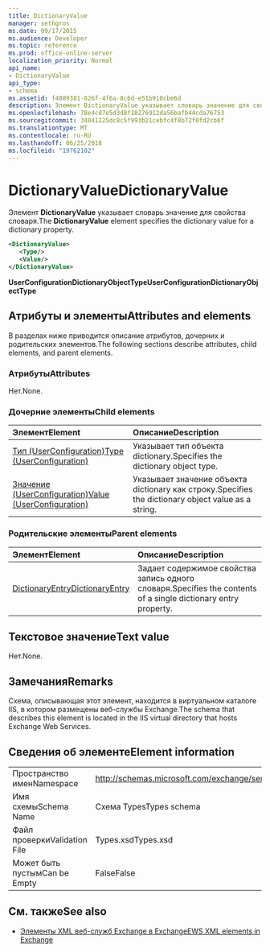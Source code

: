 ```yaml
---
title: DictionaryValue
manager: sethgros
ms.date: 09/17/2015
ms.audience: Developer
ms.topic: reference
ms.prod: office-online-server
localization_priority: Normal
api_name:
- DictionaryValue
api_type:
- schema
ms.assetid: f4089381-826f-4f6a-8c6d-e51b910cbe6d
description: Элемент DictionaryValue указывает словарь значение для свойства словаря.
ms.openlocfilehash: 78e4cd7e5d3d8f18276912da56bafb44cda76753
ms.sourcegitcommit: 34041125dc8c5f993b21cebfc4f8b72f0fd2cb6f
ms.translationtype: MT
ms.contentlocale: ru-RU
ms.lasthandoff: 06/25/2018
ms.locfileid: "19762102"
---
```

# <a name="dictionaryvalue"></a><span data-ttu-id="bf785-103">DictionaryValue</span><span class="sxs-lookup"><span data-stu-id="bf785-103">DictionaryValue</span></span>

<span data-ttu-id="bf785-104">Элемент **DictionaryValue** указывает словарь значение для свойства словаря.</span><span class="sxs-lookup"><span data-stu-id="bf785-104">The **DictionaryValue** element specifies the dictionary value for a dictionary property.</span></span> 
  
```xml
<DictionaryValue>
   <Type/>
   <Value/>
</DictionaryValue>
```

 <span data-ttu-id="bf785-105">**UserConfigurationDictionaryObjectType**</span><span class="sxs-lookup"><span data-stu-id="bf785-105">**UserConfigurationDictionaryObjectType**</span></span>
## <a name="attributes-and-elements"></a><span data-ttu-id="bf785-106">Атрибуты и элементы</span><span class="sxs-lookup"><span data-stu-id="bf785-106">Attributes and elements</span></span>

<span data-ttu-id="bf785-107">В разделах ниже приводится описание атрибутов, дочерних и родительских элементов.</span><span class="sxs-lookup"><span data-stu-id="bf785-107">The following sections describe attributes, child elements, and parent elements.</span></span>
  
### <a name="attributes"></a><span data-ttu-id="bf785-108">Атрибуты</span><span class="sxs-lookup"><span data-stu-id="bf785-108">Attributes</span></span>

<span data-ttu-id="bf785-109">Нет.</span><span class="sxs-lookup"><span data-stu-id="bf785-109">None.</span></span>
  
### <a name="child-elements"></a><span data-ttu-id="bf785-110">Дочерние элементы</span><span class="sxs-lookup"><span data-stu-id="bf785-110">Child elements</span></span>

|<span data-ttu-id="bf785-111">**Элемент**</span><span class="sxs-lookup"><span data-stu-id="bf785-111">**Element**</span></span>|<span data-ttu-id="bf785-112">**Описание**</span><span class="sxs-lookup"><span data-stu-id="bf785-112">**Description**</span></span>|
|:-----|:-----|
|[<span data-ttu-id="bf785-113">Тип (UserConfiguration)</span><span class="sxs-lookup"><span data-stu-id="bf785-113">Type (UserConfiguration)</span></span>](type-userconfiguration.md) <br/> |<span data-ttu-id="bf785-114">Указывает тип объекта dictionary.</span><span class="sxs-lookup"><span data-stu-id="bf785-114">Specifies the dictionary object type.</span></span>  <br/> |
|[<span data-ttu-id="bf785-115">Значение (UserConfiguration)</span><span class="sxs-lookup"><span data-stu-id="bf785-115">Value (UserConfiguration)</span></span>](value-userconfiguration.md) <br/> |<span data-ttu-id="bf785-116">Указывает значение объекта dictionary как строку.</span><span class="sxs-lookup"><span data-stu-id="bf785-116">Specifies the dictionary object value as a string.</span></span>  <br/> |
   
### <a name="parent-elements"></a><span data-ttu-id="bf785-117">Родительские элементы</span><span class="sxs-lookup"><span data-stu-id="bf785-117">Parent elements</span></span>

|<span data-ttu-id="bf785-118">**Элемент**</span><span class="sxs-lookup"><span data-stu-id="bf785-118">**Element**</span></span>|<span data-ttu-id="bf785-119">**Описание**</span><span class="sxs-lookup"><span data-stu-id="bf785-119">**Description**</span></span>|
|:-----|:-----|
|[<span data-ttu-id="bf785-120">DictionaryEntry</span><span class="sxs-lookup"><span data-stu-id="bf785-120">DictionaryEntry</span></span>](dictionaryentry.md) <br/> |<span data-ttu-id="bf785-121">Задает содержимое свойства запись одного словаря.</span><span class="sxs-lookup"><span data-stu-id="bf785-121">Specifies the contents of a single dictionary entry property.</span></span>  <br/> |
   
## <a name="text-value"></a><span data-ttu-id="bf785-122">Текстовое значение</span><span class="sxs-lookup"><span data-stu-id="bf785-122">Text value</span></span>

<span data-ttu-id="bf785-123">Нет.</span><span class="sxs-lookup"><span data-stu-id="bf785-123">None.</span></span>
  
## <a name="remarks"></a><span data-ttu-id="bf785-124">Замечания</span><span class="sxs-lookup"><span data-stu-id="bf785-124">Remarks</span></span>

<span data-ttu-id="bf785-125">Схема, описывающая этот элемент, находится в виртуальном каталоге IIS, в котором размещены веб-службы Exchange.</span><span class="sxs-lookup"><span data-stu-id="bf785-125">The schema that describes this element is located in the IIS virtual directory that hosts Exchange Web Services.</span></span>
  
## <a name="element-information"></a><span data-ttu-id="bf785-126">Сведения об элементе</span><span class="sxs-lookup"><span data-stu-id="bf785-126">Element information</span></span>

|||
|:-----|:-----|
|<span data-ttu-id="bf785-127">Пространство имен</span><span class="sxs-lookup"><span data-stu-id="bf785-127">Namespace</span></span>  <br/> |http://schemas.microsoft.com/exchange/services/2006/types  <br/> |
|<span data-ttu-id="bf785-128">Имя схемы</span><span class="sxs-lookup"><span data-stu-id="bf785-128">Schema Name</span></span>  <br/> |<span data-ttu-id="bf785-129">Схема Types</span><span class="sxs-lookup"><span data-stu-id="bf785-129">Types schema</span></span>  <br/> |
|<span data-ttu-id="bf785-130">Файл проверки</span><span class="sxs-lookup"><span data-stu-id="bf785-130">Validation File</span></span>  <br/> |<span data-ttu-id="bf785-131">Types.xsd</span><span class="sxs-lookup"><span data-stu-id="bf785-131">Types.xsd</span></span>  <br/> |
|<span data-ttu-id="bf785-132">Может быть пустым</span><span class="sxs-lookup"><span data-stu-id="bf785-132">Can be Empty</span></span>  <br/> |<span data-ttu-id="bf785-133">False</span><span class="sxs-lookup"><span data-stu-id="bf785-133">False</span></span>  <br/> |
   
## <a name="see-also"></a><span data-ttu-id="bf785-134">См. также</span><span class="sxs-lookup"><span data-stu-id="bf785-134">See also</span></span>

- [<span data-ttu-id="bf785-135">Элементы XML веб-служб Exchange в Exchange</span><span class="sxs-lookup"><span data-stu-id="bf785-135">EWS XML elements in Exchange</span></span>](ews-xml-elements-in-exchange.md)

